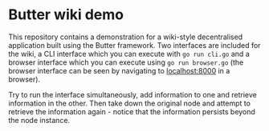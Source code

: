 # Butter wiki demo

This repository contains a demonstration for a wiki-style decentralised application built using the Butter framework. Two interfaces are included for the wiki, a CLI interface which you can execute with `go run cli.go` and a browser interface which you can execute using `go run browser.go` (the browser interface can be seen by navigating to [localhost:8000](http://localhost:8000/) in a browser).

Try to run the interface simultaneously, add information to one and retrieve information in the other. Then take down the original node and attempt to retrieve the information again - notice that the information persists beyond the node instance.
